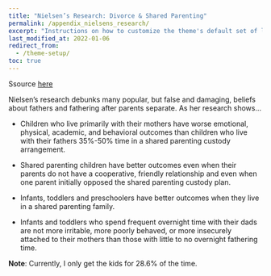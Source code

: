 ```yaml
---
title: "Nielsen’s Research: Divorce & Shared Parenting"
permalink: /appendix_nielsens_research/
excerpt: "Instructions on how to customize the theme's default set of layouts, includes, and stylesheets when using the Ruby Gem version."
last_modified_at: 2022-01-06
redirect_from:
  - /theme-setup/
toc: true
---
```


Ssource [here](https://nielsen.sites.wfu.edu/divorce-shared-parenting/research/) 

Nielsen’s research debunks many popular, but false and damaging, beliefs about fathers and fathering after parents separate. As her research shows…

- Children who live primarily with their mothers have worse emotional, physical, academic, and behavioral outcomes than children who live with their fathers 35%-50% time in a shared parenting custody arrangement.  
  
- Shared parenting children have better outcomes even when their parents do not have a cooperative, friendly relationship and even when one parent initially opposed the shared parenting custody plan.
  
- Infants, toddlers and preschoolers have better outcomes when they live in a shared parenting family.
  
- Infants and toddlers who spend frequent overnight time with their dads are not more irritable, more poorly behaved, or more insecurely attached to their mothers than those with little to no overnight fathering time.

**Note**: Currently, I only get the kids for 28.6% of the time.